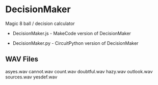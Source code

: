 # DecisionMaker
Magic 8 ball / decision calculator

* DecisionMaker.js - MakeCode version of DecisionMaker

* DecisionMaker.py - CircuitPython version of DecisionMaker

## WAV Files
asyes.wav  cannot.wav  count.wav  doubtful.wav  hazy.wav  outlook.wav  sources.wav  yesdef.wav
